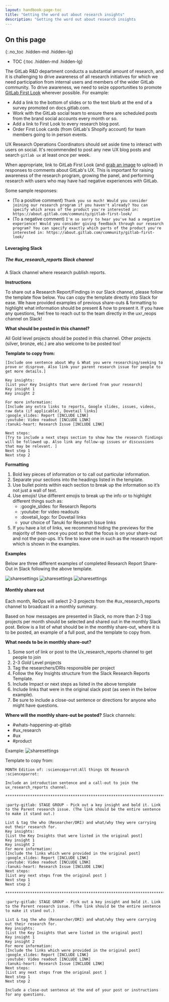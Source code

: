 ```yaml
---
layout: handbook-page-toc
title: "Getting the word out about research insights"
description: "Getting the word out about research insights
---
```


## On this page
{:.no_toc .hidden-md .hidden-lg}

- TOC
{:toc .hidden-md .hidden-lg}


The GitLab R&D department conducts a substantial amount of research, and it is challenging to drive awareness of all research initiatives for which we need participation from internal users and members of the wider GitLab community. To drive awareness, we need to seize opportunities to promote [GitLab First Look](https://about.gitlab.com/community/gitlab-first-look/) wherever possible. For example:

- Add a link to the bottom of slides or to the text blurb at the end of a survey promoted on docs.gitlab.com. 
- Work with the GitLab social team to ensure there are scheduled posts from the brand social accounts every month or so. 
- Add a link to First Look to every research blog post. 
- Order First Look cards (from GitLab's Shopify account) for team members going to in person events.

UX Research Operations Coordinators should set aside time to interact with users on social. It's recommended to post any new UX blog posts and search `gitlab ux` at least once per week.

When appropriate, link to GitLab First Look (and [grab an image](https://gitlab.com/gitlab-com/marketing/corporate_marketing/corporate-marketing/tree/master/design/social-media/ads-share-images/gitlab-first-look/png) to upload) in responses to comments about GitLab's UX. This is important for raising awareness of the research program, growing the panel, and performing research with users who may have had negative experiences with GitLab.

Some sample responses:
* (To a positive comment) `Thank you so much! Would you consider joining our research program if you haven't already? You can specify which areas of the product you're interested in: https://about.gitlab.com/community/gitlab-first-look/`
* (To a negative comment) `I'm so sorry to hear you've had a negative experience! Would you consider giving feedback through our research program? You can specify exactly which parts of the product you're interested in: https://about.gitlab.com/community/gitlab-first-look/`

#### Leveraging Slack

##### The #ux_research_reports Slack channel 
A Slack channel where research publish reports. 

**Instructions**

To share out a Research Report/Findings in our Slack channel, please follow the template flow below. You can copy the template directly into Slack for ease. We have provided examples of previous share-outs & formatting to highlight what information should be present & how to present it. If you have any questions, feel free to reach out to the team directly in the uxr_reops channel on Slack! 

**What should be posted in this channel?**

All Gold level projects should be posted in this channel. Other projects (silver, bronze, etc.) are also welcome to be posted too! 

**Template to copy from:**
```
[Include one sentence about Why & What you were researching/seeking to prove or disprove. Also link your parent research issue for people to get more details.]

Key insights:
[List your Key Insights that were derived from your research]
Key insight 1 
Key insight 2

For more information:
[Include any extra links to reports, Google slides, issues, videos, raw data (if applicable), Dovetail links]
:google_slides: Report [INCLUDE LINK] 
:youtube: Video readout [INCLUDE LINK] 
:tanuki-heart: Research Issue [INCLUDE LINK] 

Next steps:
[Try to include a next steps section to show how the research findings will be followed up. Also link any follow-up issues or discussions that may be relevant. ]
Next step 1 
Next step 2 

```

**Formatting**

1. Bold key pieces of information or to call out particular information.
1. Separate your sections into the headings listed in the template.
1. Use bullet points within each section to break up the information so it’s not just a wall of text. 
1. Use emojis! Use different emojis to break up the info or to highlight different things such as: 
	- :google_slides: for Research Reports
	- :youtube: for video readouts
	- :dovetail_logo: for Dovetail links
	- your choice of Tanuki for Research Issue links
1. If you have a lot of links, we recommend hiding the previews for the majority of them once you post so that the focus is on your share-out and not the pop-ups. It’s fine to leave one in such as the research report which is shown in the examples.


**Examples**

Below are three different examples of completed Research Report Share-Out in Slack following the above template.

![sharesettings](/handbook/product/ux/ux-research-coordination/shareouts/example1.png)
![sharesettings](/handbook/product/ux/ux-research-coordination/shareouts/example2.png)
![sharesettings](/handbook/product/ux/ux-research-coordination/shareouts/example3.png)



#### Monthly share out 

Each month, ReOps will select 2-3 projects from the #ux_research_reports channel to broadcast in a monthly summary. 

Based on how messages are presented in Slack, no more than 2-3 top projects per month should be selected and shared out in the monthly Slack post. Below is a list of what should be in the monthly share-out, where it is to be posted, an example of a full post, and the template to copy from. 

**What needs to be in monthly share-out?**
1. Some sort of link or post to the Ux_research_reports channel to get people to join 
1. 2-3 *Gold* Level projects
1. Tag the researchers/DRIs responsible per project
1. Follow the Key Insights structure from the Slack Research Reports Template.
1. Include Impact or next steps as listed in the above template
1. Include links that were in the original slack post (as seen in the below example).
1. Be sure to include a close-out sentence or directions for anyone who might have questions.

**Where will the monthly share-out be posted?**
Slack channels:
- #whats-happening-at-gitlab
- #ux_research
- #ux
- #product 


Example:
![sharesettings](/handbook/product/ux/ux-research-coordination/shareouts/example.png)

Template to copy from:
```
MONTH Edition of: :scienceparrot:All things UX Research :scienceparrot:

Include an introduction sentence and a call-out to join the ux_research_reports channel. 

******************************************************************************************************

:party-gitlab: STAGE GROUP - Pick out a key insight and bold it. Link to the Parent research issue. (The link should be the entire sentence to make it stand out.)

List & tag the who (Researcher/DRI) and what/why they were carrying out their research for.
Key insights:
[List the Key Insights that were listed in the original post]
Key insight 1 
Key insight 2
For more information:
[Include the links which were provided in the original post]
:google_slides: Report [INCLUDE LINK] 
:youtube: Video readout [INCLUDE LINK] 
:tanuki-heart: Research Issue [INCLUDE LINK] 
Next steps:
[List any next steps from the original post ]
Next step 1 
Next step 2 

******************************************************************************************************

:party-gitlab: STAGE GROUP - Pick out a key insight and bold it. Link to the Parent research issue. (The link should be the entire sentence to make it stand out.)

List & tag the who (Researcher/DRI) and what/why they were carrying out their research for.
Key insights:
[List the Key Insights that were listed in the original post]
Key insight 1 
Key insight 2
For more information:
[Include the links which were provided in the original post]
:google_slides: Report [INCLUDE LINK] 
:youtube: Video readout [INCLUDE LINK] 
:tanuki-heart: Research Issue [INCLUDE LINK] 
Next steps:
[List any next steps from the original post ]
Next step 1 
Next step 2 

Include a close-out sentence at the end of your post or instructions for any questions.
```
